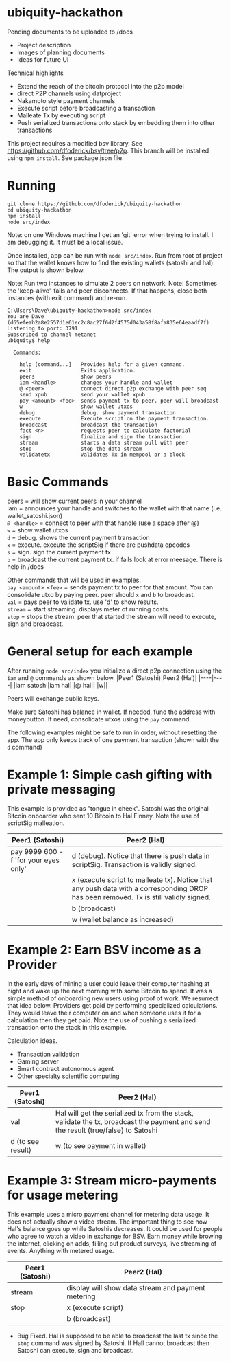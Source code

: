 # ubiquity-hackathon

Pending documents to be uploaded to /docs
- Project description
- Images of planning documents
- Ideas for future UI

Technical highlights
- Extend the reach of the bitcoin protocol into the p2p model
- direct P2P channels using datproject
- Nakamoto style payment channels
- Execute script before broadcasting a transaction
- Malleate Tx by executing script
- Push serialized transactions onto stack by embedding them into other transactions

This project requires a modified bsv library. See https://github.com/dfoderick/bsv/tree/p2p. This branch will be installed using `npm install`. See package.json file.  

# Running
```
git clone https://github.com/dfoderick/ubiquity-hackathon
cd ubiquity-hackathon
npm install
node src/index
```
Note: on one Windows machine I get an 'git' error when trying to install. I am debugging it. It must be a local issue.  

Once installed, app can be run with `node src/index`. Run from root of project so that the wallet knows how to find the existing wallets (satoshi and hal). The output is shown below.

Note: Run two instances to simulate 2 peers on network.
Note: Sometimes the 'keep-alive" fails and peer disconnects. If that happens, close both instances (with exit command) and re-run.

```
C:\Users\Dave\ubiquity-hackathon>node src/index
You are Dave (d65efeab2a8e2557d1e61ec2c8ac27f6d2f4575d043a58f8afa835e64eaadf7f)
Listening to port: 3791
Subscribed to channel metanet
ubiquity$ help

  Commands:

    help [command...]   Provides help for a given command.
    exit                Exits application.
    peers               show peers
    iam <handle>        changes your handle and wallet
    @ <peer>            connect direct p2p exchange with peer seq
    send xpub           send your wallet xpub
    pay <amount> <fee>  sends payment tx to peer. peer will broadcast
    w                   show wallet utxos
    debug               debug. show payment transaction
    execute             Execute script on the payment transaction.
    broadcast           broadcast the transaction
    fact <n>            requests peer to calculate factorial
    sign                finalize and sign the transaction
    stream              starts a data stream pull with peer
    stop                stop the data stream
    validatetx          Validates Tx in mempool or a block
```

# Basic Commands
peers = will show current peers in your channel  
iam = announces your handle and switches to the wallet with that name (i.e. wallet_satoshi.json)  
`@ <handle>` = connect to peer with that handle (use a space after @)  
`w` = show wallet utxos  
`d` = debug. shows the current payment transaction    
`x` = execute. execute the scriptSig if there are pushdata opcodes  
`s` = sign. sign the current payment tx  
`b` = broadcast the current payment tx. if fails look at error meesage. There is help in /docs

Other commands that will be used in examples.  
`pay <amount> <fee>` = sends payment tx to peer for that amount. You can consolidate utxo by paying peer. peer should `x` and `b` to broadcast.  
`val` = pays peer to validate tx. use 'd' to show results.  
`stream` = start streaming. displays meter of running costs.  
`stop` = stops the stream. peer that started the stream will need to execute, sign and broadcast.  

# General setup for each example
After running `node src/index` you initialize a direct p2p connection using the `iam` and `@` commands as shown below.
|Peer1 (Satoshi)|Peer2 (Hal)|
|----|----|
|iam satoshi|iam hal|
|@ hal||
|w||

Peers will exchange public keys.

Make sure Satoshi has balance in wallet. If needed, fund the address with moneybutton. If need, consolidate utxos using the `pay` command.

The following examples might be safe to run in order, without resetting the app. The app only keeps track of one payment transaction (shown with the `d` command)

# Example 1: Simple cash gifting with private messaging
This example is provided as "tongue in cheek". Satoshi was the original Bitcoin onboarder who sent 10 Bitcoin to Hal Finney. Note the use of scriptSig malleation.

|Peer1 (Satoshi)|Peer2 (Hal)|
|----|----|
|pay 9999 600 -f 'for your eyes only'|d (debug). Notice that there is push data in scriptSig. Transaction is validly signed.|
||x (execute script to malleate tx). Notice that any push data with a corresponding DROP has been removed. Tx is still validly signed.|
||b (broadcast)|
||w (wallet balance as increased)|

# Example 2: Earn BSV income as a Provider
In the early days of mining a user could leave their computer hashing at hight and wake up the next morning with some Bitcoin to spend. It was a simple method of onboarding new users using proof of work. We resurrect that idea below. 
Providers get paid by performing specialized calculations. They would leave their computer on and when someone uses it for a calculation then they get paid. Note the use of pushing a serialized transaction onto the stack in this example.

Calculation ideas.
 - Transaction validation
 - Gaming server
 - Smart contract autonomous agent
 - Other specialty scientific computing

|Peer1 (Satoshi)|Peer2 (Hal)|
|----|----|
|val|Hal will get the serialized tx from the stack, validate the tx, broadcast the payment and send the result (true/false) to Satoshi|
|d (to see result)|w (to see payment in wallet)|

# Example 3: Stream micro-payments for usage metering
This example uses a micro payment channel for metering data usage. It does not actually show a video stream. The important thing to see how Hal's balance goes up while Satoshis decreases. It could be used for people who agree to watch a video in exchange for BSV. Earn money while browing the internet, clicking on adds, filling out product surveys, live streaming of events. Anything with metered usage.

|Peer1 (Satoshi)|Peer2 (Hal)|
|----|----|
|stream|display will show data stream and payment metering|
|stop| x (execute script)|
|| b (broadcast)|

* Bug Fixed. Hal is supposed to be able to broadcast the last tx since the `stop` command was signed by Satoshi. If Hall cannot broadcast then Satoshi can execute, sign and broadcast.